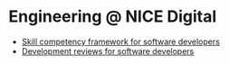 # Engineering @ NICE Digital

- [Skill competency framework for software developers](skill-framework/skill-framework.md)
- [Development reviews for software developers](development-reviews/development-reviews.md)
